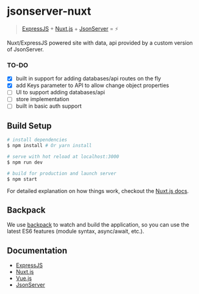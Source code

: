 # jsonserver-nuxt

> [ExpressJS](http://expressjs.com/) + [Nuxt.js](https://nuxtjs.org) + [JsonServer](https://github.com/typicode/json-server) = :zap:

 Nuxt/ExpressJS powered site with data, api provided by a custom version of JsonServer. 
 
 
### TO-DO
 - [x] built in support for adding databases/api routes  on the fly 
 - [x] add Keys parameter to API to allow change object properties
 - [ ] UI to support adding databases/api
 - [ ] store implementation
 - [ ] built in basic auth support

## Build Setup

``` bash
# install dependencies
$ npm install # Or yarn install

# serve with hot reload at localhost:3000
$ npm run dev

# build for production and launch server
$ npm start
```

For detailed explanation on how things work, checkout the [Nuxt.js docs](https://github.com/nuxt/nuxt.js).

## Backpack

We use [backpack](https://github.com/palmerhq/backpack) to watch and build the application, so you can use the latest ES6 features (module syntax, async/await, etc.).


## Documentation

- [ExpressJS](https://expressjs.com/en/guide/routing.html)
- [Nuxt.js](https://nuxtjs.org/guide/)
- [Vue.js](https://vuejs.org/guide/)
- [JsonServer](https://github.com/typicode/json-server)
